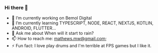### Hi there 👋

- 🔭 I’m currently working on Bemol Digital
- 🌱 I’m currently learning TYPESCRIPT, NODE, REACT, NEXTJS, KOTLIN, ANDROID, FLUTTER...
- 💬 Ask me about When will it start to rain?
- 📫 How to reach me: mathews.mw@gmail.com;
- ⚡ Fun fact: I love play drums and I'm terrible at FPS games but I like it.
